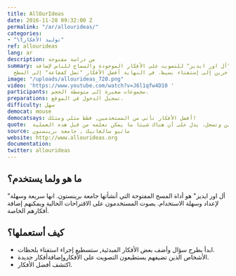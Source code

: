```yaml
---
title: AllOurIdeas
date: 2016-11-28 09:32:00 Z
permalink: "/ar/allourideas/"
categories:
- "\tتوليد الأفكار"
ref: allourideas
lang: ar
description: من دراسة مفتوحة
summary: استخدام "أل اور ايديز" للتصويت على الأفكار الموجودة والسماح للناس لإضافة
  أشخاص آخرين إلى إستفتاء بسيط. في النهاية أفضل الأفكار "تصل كفقاعة" إلى السطح.
image: "/uploads/allourideas_720.png"
video: 'https://www.youtube.com/watch?v=J6l1qfw4D10 '
participants: مجموعات صغيرة إلى متوسطة الحجم.
preparations: تسجيل الدخول في الموقع.
difficulty: سهل
democat: mouse
democatsays: أفضل الأفكار تأتي من المستخدمين, قطط مثلي ومثلك!
quote:	وهو يبين لي قيمة الانفتاح. إذا كانت المدن لديها أفضل 10 أفكار منذ البداية، ليست هناك حاجة للقيام بشيء مفتوح، ولكن حقيقة أن الأفكار التي يتم تحميلها من قبل المستخدمين وتسجل، يدل على أن هناك شيئا ما يمكن تعلمه من قبل هذه العملية.
source: ماثيو سالغانيك , جامعة برينستون
website: http://www.allourideas.org
documentation:
twitter: allourideas
---
```


##	ما هو ولما يستخدم؟
"أل اور ايديز" هو أداة المسح المفتوحة التي أنشأتها جامعة برينستون. انها سريعة وسهلة لإعداد وسهلة الاستخدام. يصوت المستخدمون على الاقتراحات الحالية ويمكنهم إضافة أفكارهم الخاصة.

##	كيف أستعملها؟
*	ابدأ بطرح سؤال وأضف بعض الأفكار المبدئية, ستسطيع إجراء استفتاء بلحظات.
*	الأشخاص الذين تضيفهم يستطيعون التصويت على الأفكاروإضافةأفكار جديدة.
*	اكتشف أفضل الأفكار.
